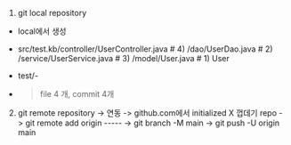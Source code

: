 1. git local repository
- local에서 생성
- src/test.kb/controller/UserController.java # 4)
             /dao/UserDao.java # 2)
             /service/UserService.java # 3)
             /model/User.java # 1) User
- test/-

- > file 4 개, commit 4개

2. git remote repository
-> 연동
-> github.com에서 initialized X 껍데기 repo
-> git remote add origin -----
-> git branch -M main
-> git push -U origin main
